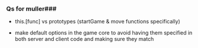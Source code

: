 ### Qs for muller###

- this.[func] vs prototypes (startGame & move functions specifically)





- make default options in the game core to avoid having them specified in both server and client code and making sure they match